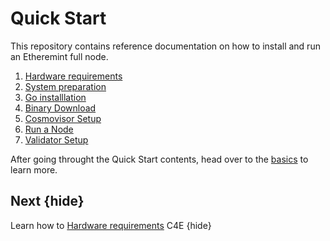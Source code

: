 <!--
order: false
parent:
  order: 6
-->

# Quick Start

This repository contains reference documentation on how to install and run an Etheremint full node.
1. [Hardware requirements](hardware-requirements.md)
2. [System preparation](system-preparation.md)
3. [Go installlation](install-go.md)
4. [Binary Download](nary.md)
5. [Cosmovisor Setup](-setup.md)
6. [Run a Node](run_node.md)
7. [Validator Setup](validator-setup.md)

After going throught the Quick Start contents, head over to the [basics](../basicsEADME.md) to learn more.

## Next {hide}

Learn how to [Hardware requirements](hardware-requirements.md) C4E {hide}
